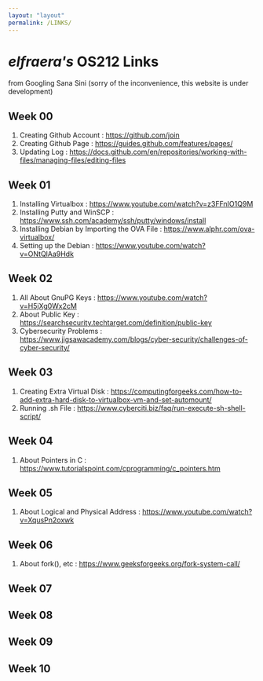 ```yaml
---
layout: "layout"
permalink: /LINKS/
---
```


# _elfraera's_ OS212 Links
from Googling Sana Sini
(sorry of the inconvenience, this website is under development)

## Week 00
1. Creating Github Account : https://github.com/join
2. Creating Github Page : https://guides.github.com/features/pages/
3. Updating Log : https://docs.github.com/en/repositories/working-with-files/managing-files/editing-files

## Week 01
1. Installing Virtualbox : https://www.youtube.com/watch?v=z3FFnIO1Q9M
2. Installing Putty and WinSCP : https://www.ssh.com/academy/ssh/putty/windows/install
3. Installing Debian by Importing the OVA File : https://www.alphr.com/ova-virtualbox/
4. Setting up the Debian : https://www.youtube.com/watch?v=ONtQlAa9Hdk

## Week 02
1. All About GnuPG Keys : https://www.youtube.com/watch?v=H5jXg0Wx2cM
2. About Public Key : https://searchsecurity.techtarget.com/definition/public-key
3. Cybersecurity Problems : https://www.jigsawacademy.com/blogs/cyber-security/challenges-of-cyber-security/

## Week 03
1. Creating Extra Virtual Disk : https://computingforgeeks.com/how-to-add-extra-hard-disk-to-virtualbox-vm-and-set-automount/
2. Running .sh File : https://www.cyberciti.biz/faq/run-execute-sh-shell-script/

## Week 04
1. About Pointers in C : https://www.tutorialspoint.com/cprogramming/c_pointers.htm

## Week 05
1. About Logical and Physical Address : https://www.youtube.com/watch?v=XqusPn2oxwk

## Week 06
1. About fork(), etc : https://www.geeksforgeeks.org/fork-system-call/

## Week 07

## Week 08

## Week 09

## Week 10

